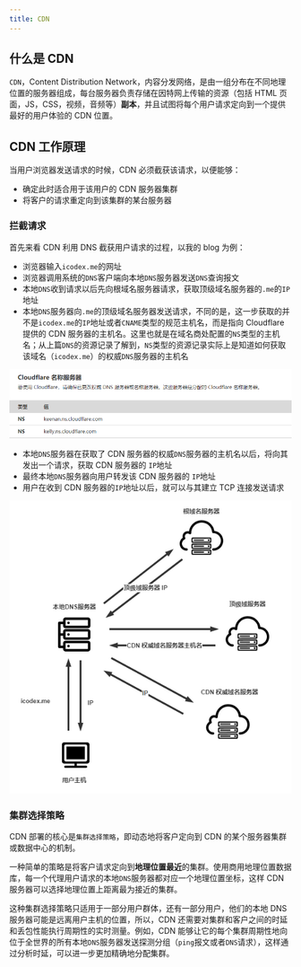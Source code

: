 ```yaml
---
title: CDN
---
```


## 什么是 CDN

`CDN`，Content Distribution Network，内容分发网络，是由一组分布在不同地理位置的服务器组成，每台服务器负责存储在因特网上传输的资源（包括 HTML 页面，JS，CSS，视频，音频等）**副本**，并且试图将每个用户请求定向到一个提供最好的用户体验的 CDN 位置。

## CDN 工作原理

当用户浏览器发送请求的时候，CDN 必须截获该请求，以便能够：

- 确定此时适合用于该用户的 CDN 服务器集群
- 将客户的请求重定向到该集群的某台服务器

### 拦截请求

首先来看 CDN 利用 DNS 截获用户请求的过程，以我的 blog 为例：

- 浏览器输入`icodex.me`的网址
- 浏览器调用系统的`DNS`客户端向本地`DNS`服务器发送`DNS`查询报文
- 本地`DNS`收到请求以后先向根域名服务器请求，获取顶级域名服务器的`.me`的`IP`地址
- 本地`DNS`服务器向`.me`的顶级域名服务器发送请求，不同的是，这一步获取的并不是`icodex.me`的`IP`地址或者`CNAME`类型的规范主机名，而是指向 Cloudflare 提供的 CDN 服务器的主机名。这里也就是在域名商处配置的`NS`类型的主机名；从上篇`DNS`的资源记录了解到，`NS`类型的资源记录实际上是知道如何获取该域名（`icodex.me`）的权威`DNS`服务器的主机名

![image-20210321222223681](../../images/image-20210321222223681.png)

- 本地`DNS`服务器在获取了 CDN 服务器的权威`DNS`服务器的主机名以后，将向其发出一个请求，获取 CDN 服务器的 `IP`地址
- 最终本地`DNS`服务器向用户转发该 CDN 服务器的 `IP`地址
- 用户在收到 CDN 服务器的`IP`地址以后，就可以与其建立 TCP 连接发送请求

![image-20210321223739488](../../images/image-20210321223739488.png)

### 集群选择策略

CDN 部署的核心是`集群选择策略`，即动态地将客户定向到 CDN 的某个服务器集群或数据中心的机制。

一种简单的策略是将客户请求定向到**地理位置最近**的集群。使用商用地理位置数据库，每一个代理用户请求的本地`DNS`服务器都对应一个地理位置坐标，这样 CDN 服务器可以选择地理位置上距离最为接近的集群。

这种集群选择策略只适用于一部分用户群体，还有一部分用户，他们的本地 DNS 服务器可能是远离用户主机的位置，所以，CDN 还需要对集群和客户之间的时延和丢包性能执行周期性的实时测量。例如，CDN 能够让它的每个集群周期性地向位于全世界的所有本地`DNS`服务器发送探测分组（`ping`报文或者`DNS`请求），这样通过分析时延，可以进一步更加精确地分配集群。
